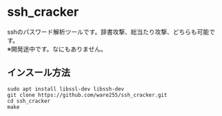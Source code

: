 # ssh_cracker
sshのパスワード解析ツールです。辞書攻撃、総当たり攻撃、どちらも可能です。<br>
※開発途中です。なにもありません。<br>

## インスール方法
```
sudo apt install libssl-dev libssh-dev
git clone https://github.com/ware255/ssh_cracker.git
cd ssh_cracker
make
```
